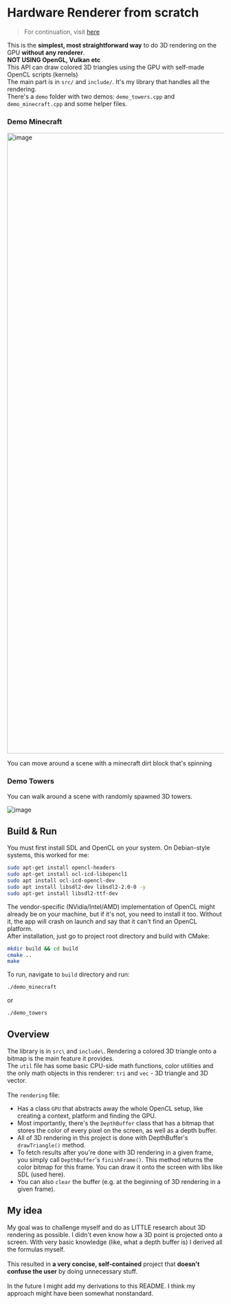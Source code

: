 # Hardware Renderer from scratch
> For continuation, visit [here](https://github.com/Lukasz13866417/HardwareRenderer)

This is the **simplest, most straightforward way** to do 3D rendering on the GPU **without any renderer**. <br> **NOT USING OpenGL, Vulkan etc** \
This API can draw colored 3D triangles using the GPU with self-made OpenCL scripts (kernels) \
The main part is in ```src/``` and ```include/```. It's my library that handles all the rendering.\
There's a ```demo``` folder with two demos: ```demo_towers.cpp``` and ```demo_minecraft.cpp``` and some helper files. 
### Demo Minecraft

<img width="2560" height="1440" alt="image" src="https://github.com/user-attachments/assets/55cafa20-c23f-4c88-8d1d-61ffe76fb7a9" />

You can move around a scene with a minecraft dirt block that's spinning
### Demo Towers

You can walk around a scene with randomly spawned 3D towers.

![image](https://github.com/user-attachments/assets/1e715f8a-d027-4e30-a6a5-72deed56b24a)

## Build & Run
You must first install SDL and OpenCL on your system. On Debian-style systems, this worked for me:
```bash
sudo apt-get install opencl-headers
sudo apt-get install ocl-icd-libopencl1
sudo apt install ocl-icd-opencl-dev
sudo apt install libsdl2-dev libsdl2-2.0-0 -y
sudo apt-get install libsdl2-ttf-dev
```
The vendor-specific (NVidia/Intel/AMD) implementation of OpenCL might already be on your machine, but if it's not, you need to install it too. Without it, the app will crash on launch and say that it can't find an OpenCL platform. <br>
After installation, just go to project root directory and build with CMake:
```bash
mkdir build && cd build
cmake ..
make
```
To run, navigate to ```build``` directory and run:
```bash
./demo_minecraft
```
or
```bash
./demo_towers
```
## Overview
The library is in ```src\``` and ```include\```. Rendering a colored 3D triangle onto a bitmap is the main feature it provides. <br>The ```util``` file has some basic CPU-side math functions, color utilities and the only math objects in this renderer: ```tri``` and ```vec``` - 3D triangle and 3D vector. <br><br>
The ```rendering``` file:
- Has a class ```GPU``` that abstracts away the whole OpenCL setup, like creating a context, platform and finding the GPU. 
- Most importantly, there's the ```DepthBuffer``` class that has a bitmap that stores the color of every pixel on the screen, as well as a depth buffer. 
- All of 3D rendering in this project is done with DepthBuffer's ```drawTriangle()``` method. 
- To fetch results after you're done with 3D rendering in a given frame, you simply call ```DepthBuffer```'s ```finishFrame()```. This method returns the color bitmap for this frame. You can draw it onto the screen with libs like SDL (used here). 
- You can also ```clear``` the buffer (e.g. at the beginning of 3D rendering in a given frame).
## My idea
My goal was to challenge myself and do as LITTLE research about 3D rendering as possible. I didn't even know how a 3D point is projected onto a screen. With very basic knowledge (like, what a depth buffer is) I derived all the formulas myself. <br><br>
This resulted in **a very concise, self-contained** project that **doesn't confuse the user** by doing unnecessary stuff. <br><br> In the future I might add my derivations to this README. I think my approach might have been somewhat nonstandard. <br><br>
